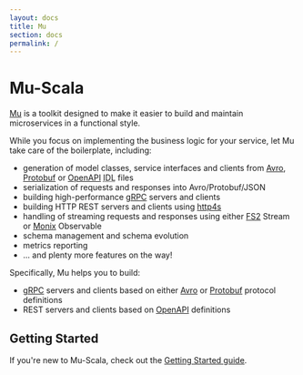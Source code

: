 ```yaml
---
layout: docs
title: Mu
section: docs
permalink: /
---
```


# Mu-Scala

[Mu] is a toolkit designed to make it easier to build and maintain
microservices in a functional style.

While you focus on implementing the business logic for your service, let Mu take
care of the boilerplate, including:

* generation of model classes, service interfaces and clients from [Avro],
  [Protobuf] or [OpenAPI] <abbr title="Interface definition language">IDL</abbr>
  files
* serialization of requests and responses into Avro/Protobuf/JSON
* building high-performance [gRPC] servers and clients
* building HTTP REST servers and clients using [http4s]
* handling of streaming requests and responses using either [FS2] Stream or
  [Monix] Observable
* schema management and schema evolution
* metrics reporting
* ... and plenty more features on the way!

Specifically, Mu helps you to build:

* [gRPC] servers and clients based on either [Avro] or [Protobuf] protocol
  definitions
* REST servers and clients based on [OpenAPI] definitions

## Getting Started

If you're new to Mu-Scala, check out the [Getting Started guide](getting-started).

[Avro]: https://avro.apache.org/
[FS2]: https://github.com/functional-streams-for-scala/fs2
[gRPC]: https://grpc.io/
[http4s]: https://http4s.org/
[Monix]: https://monix.io/
[Mu]: https://github.com/higherkindness/mu-scala
[OpenAPI]: https://swagger.io/docs/specification/about/
[Protobuf]: https://developers.google.com/protocol-buffers
